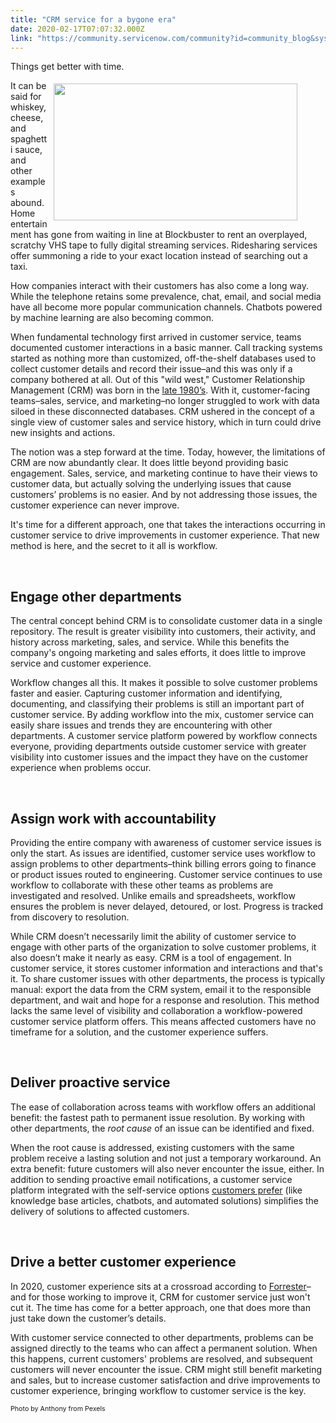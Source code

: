 ```yaml
---
title: "CRM service for a bygone era"
date: 2020-02-17T07:07:32.000Z
link: "https://community.servicenow.com/community?id=community_blog&sys_id=7ff3f541dbc388dc13b5fb243996195f"
---
```


<p>Things get better with time.</p>

<div class="wp-block-image">
<figure class="alignright size-large is-resized"><img class="wp-image-4594" style="padding: 5px;" src="https://insightsincustomerservice.files.wordpress.com/2020/02/classic-phonograph-record-retro-tech-157540.jpg" alt="" width="390" height="219" align="right" /></figure>
</div>

<p>It can be said for whiskey, cheese, and spaghetti sauce, and other examples abound. Home entertainment has gone from waiting in line at Blockbuster to rent an overplayed, scratchy VHS tape to fully digital streaming services. Ridesharing services offer summoning a ride to your exact location instead of searching out a taxi.</p>

<p>How companies interact with their customers has also come a long way. While the telephone retains some prevalence, chat, email, and social media have all become more popular communication channels. Chatbots powered by machine learning are also becoming common.</p>

<p>When fundamental technology first arrived in customer service, teams documented customer interactions in a basic manner. Call tracking systems started as nothing more than customized, off-the-shelf databases used to collect customer details and record their issue–and this was only if a company bothered at all. Out of this &#34;wild west,&#34; Customer Relationship Management (CRM) was born in the <a href="http://www.destinationcrm.com/Articles/Columns-Departments/Reality-Check/CRM-The-Past-and-the-Future-42412.aspx" target="_blank" rel="noopener noreferrer nofollow">late 1980’s</a>. With it, customer-facing teams–sales, service, and marketing–no longer struggled to work with data siloed in these disconnected databases. CRM ushered in the concept of a single view of customer sales and service history, which in turn could drive new insights and actions.</p>

<p>The notion was a step forward at the time. Today, however, the limitations of CRM are now abundantly clear. It does little beyond providing basic engagement. Sales, service, and marketing continue to have their views to customer data, but actually solving the underlying issues that cause customers’ problems is no easier. And by not addressing those issues, the customer experience can never improve.</p>

<p>It&#39;s time for a different approach, one that takes the interactions occurring in customer service to drive improvements in customer experience. That new method is here, and the secret to it all is workflow.</p>

<p> </p>

<h2>Engage other departments</h2>

<p>The central concept behind CRM is to consolidate customer data in a single repository. The result is greater visibility into customers, their activity, and history across marketing, sales, and service. While this benefits the company&#39;s ongoing marketing and sales efforts, it does little to improve service and customer experience.</p>

<p>Workflow changes all this. It makes it possible to solve customer problems faster and easier. Capturing customer information and identifying, documenting, and classifying their problems is still an important part of customer service. By adding workflow into the mix, customer service can easily share issues and trends they are encountering with other departments. A customer service platform powered by workflow connects everyone, providing departments outside customer service with greater visibility into customer issues and the impact they have on the customer experience when problems occur. </p>

<p> </p>

<h2>Assign work with accountability</h2>

<p>Providing the entire company with awareness of customer service issues is only the start. As issues are identified, customer service uses workflow to assign problems to other departments–think billing errors going to finance or product issues routed to engineering. Customer service continues to use workflow to collaborate with these other teams as problems are investigated and resolved. Unlike emails and spreadsheets, workflow ensures the problem is never delayed, detoured, or lost. Progress is tracked from discovery to resolution. </p>

<p>While CRM doesn’t necessarily limit the ability of customer service to engage with other parts of the organization to solve customer problems, it also doesn’t make it nearly as easy. CRM is a tool of engagement. In customer service, it stores customer information and interactions and that&#39;s it. To share customer issues with other departments, the process is typically manual: export the data from the CRM system, email it to the responsible department, and wait and hope for a response and resolution. This method lacks the same level of visibility and collaboration a workflow-powered customer service platform offers. This means affected customers have no timeframe for a solution, and the customer experience suffers. </p>

<p> </p>

<h2>Deliver proactive service</h2>

<p>The ease of collaboration across teams with workflow offers an additional benefit: the fastest path to permanent issue resolution. By working with other departments, the <em>root cause</em> of an issue can be identified and fixed.</p>

<p>When the root cause is addressed, existing customers with the same problem receive a lasting solution and not just a temporary workaround. An extra benefit: future customers will also never encounter the issue, either. In addition to sending proactive email notifications, a customer service platform integrated with the self-service options <a href="https://www.forbes.com/sites/micahsolomon/2018/05/07/how-to-deliver-exceptional-self-service-customer-experience-design-principles-and-common-sense-tips/#4cad13074a4f" target="_blank" rel="noopener noreferrer nofollow">customers prefer</a> (like knowledge base articles, chatbots, and automated solutions) simplifies the delivery of solutions to affected customers.</p>

<p> </p>

<h2>Drive a better customer experience</h2>

<p>In 2020, customer experience sits at a crossroad according to <a href="https://go.forrester.com/blogs/predictions-2020-customer-experience/" target="_blank" rel="noopener noreferrer nofollow">Forrester</a>–and for those working to improve it, CRM for customer service just won&#39;t cut it. The time has come for a better approach, one that does more than just take down the customer’s details. </p>

<p>With customer service connected to other departments, problems can be assigned directly to the teams who can affect a permanent solution. When this happens, current customers&#39; problems are resolved, and subsequent customers will never encounter the issue. CRM might still benefit marketing and sales, but to increase customer satisfaction and drive improvements to customer experience, bringing workflow to customer service is the key.</p>
<p><span style="font-size: 8pt;">Photo by Anthony from Pexels</span></p>
